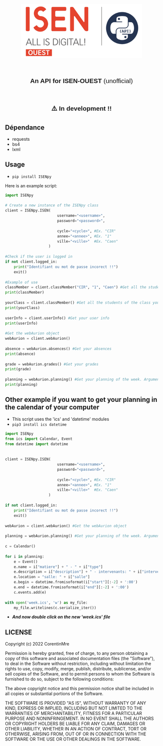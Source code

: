 <p align="center"><img width="400" alt="Logo" src="https://raw.githubusercontent.com/CorentinMre/ISENpy/main/images/icon.jpg"></a></p>

<br/>


<h2 style="font-family: sans-serif; font-weight: normal;" align="center"><strong>An API for ISEN-OUEST</strong> (unofficial)</h2>


<br/>

<h2 style="font-family: sans-serif; font-weight: normal;" align="center"><strong>⚠️ In development !!</strong></h2>

## Dépendance

- requests
- bs4
- lxml

## Usage


- `pip install ISENpy`

Here is an example script:

```python
import ISENpy

# Create a new instance of the ISENpy class
client = ISENpy.ISEN(
                        username="<username>", 
                        password="<password>",

                        cycle="<cycle>", #Ex. "CIR" 
                        annee="<annee>", #Ex. "1" 
                        ville="<ville>"  #Ex. "Caen"
                    )

#Check if the user is logged in
if not client.logged_in:
    print("Identifiant ou mot de passe incorect !!")
    exit()

#Example of use
classMember = client.classMember("CIR", "1", "Caen") #Get all the students of the class CIR1 Caen
print(classMember)

yourClass = client.classMember() #Get all the students of the class you are in
print(yourClass) 

userInfo = client.userInfo() #Get your user info
print(userInfo) 

#Get the webAurion object
webAurion = client.webAurion()

absence = webAurion.absences() #Get your absences
print(absence)

grade = webAurion.grades() #Get your grades
print(grade)

planning = webAurion.planning() #Get your planning of the week. Argument(Optional) : 'start_date' (format : "dd-mm-yyyy") and 'end_date' (format : "dd-mm-yyyy")
print(planning)

```

## Other example if you  want to get your planning in the calendar of your computer

- This script uses the 'ics' and 'datetime' modules
- `pip3 install ics datetime`

```python
import ISENpy
from ics import Calendar, Event
from datetime import datetime


client = ISENpy.ISEN(
                        username="<username>", 
                        password="<password>",

                        cycle="<cycle>", #Ex. "CIR" 
                        annee="<annee>", #Ex. "1" 
                        ville="<ville>"  #Ex. "Caen"
                    )

if not client.logged_in:
    print("Identifiant ou mot de passe incorect !!")
    exit()

webAurion = client.webAurion() #Get the webAurion object

planning = webAurion.planning() #Get your planning of the week. Argument(Optional) : 'start_date' (format : "dd-mm-yyyy") and 'end_date' (format : "dd-mm-yyyy")

c = Calendar()

for i in planning:
    e = Event()
    e.name = i["matiere"] + " - " + i["type"]
    e.description = i["description"] + " - intervenants: " + i["intervenants"] + " - classe: " + i["classe"]
    e.location = "salle: " + i["salle"]
    e.begin = datetime.fromisoformat(i["start"][:-2] + ':00')
    e.end = datetime.fromisoformat(i["end"][:-2] + ':00')
    c.events.add(e)

with open('week.ics', 'w') as my_file:
    my_file.writelines(c.serialize_iter())

```

- ***And now double click on the new 'week.ics' file***


## LICENSE

Copyright (c) 2022 CorentinMre

Permission is hereby granted, free of charge, to any person obtaining a copy
of this software and associated documentation files (the "Software"), to deal
in the Software without restriction, including without limitation the rights
to use, copy, modify, merge, publish, distribute, sublicense, and/or sell
copies of the Software, and to permit persons to whom the Software is
furnished to do so, subject to the following conditions:

The above copyright notice and this permission notice shall be included in all
copies or substantial portions of the Software.

THE SOFTWARE IS PROVIDED "AS IS", WITHOUT WARRANTY OF ANY KIND, EXPRESS OR
IMPLIED, INCLUDING BUT NOT LIMITED TO THE WARRANTIES OF MERCHANTABILITY,
FITNESS FOR A PARTICULAR PURPOSE AND NONINFRINGEMENT. IN NO EVENT SHALL THE
AUTHORS OR COPYRIGHT HOLDERS BE LIABLE FOR ANY CLAIM, DAMAGES OR OTHER
LIABILITY, WHETHER IN AN ACTION OF CONTRACT, TORT OR OTHERWISE, ARISING FROM,
OUT OF OR IN CONNECTION WITH THE SOFTWARE OR THE USE OR OTHER DEALINGS IN THE
SOFTWARE.
